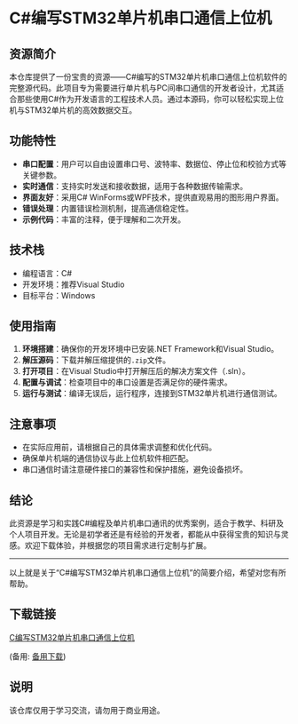 # C#编写STM32单片机串口通信上位机

## 资源简介

本仓库提供了一份宝贵的资源——C#编写的STM32单片机串口通信上位机软件的完整源代码。此项目专为需要进行单片机与PC间串口通信的开发者设计，尤其适合那些使用C#作为开发语言的工程技术人员。通过本源码，你可以轻松实现上位机与STM32单片机的高效数据交互。

## 功能特性

- **串口配置**：用户可以自由设置串口号、波特率、数据位、停止位和校验方式等关键参数。
- **实时通信**：支持实时发送和接收数据，适用于各种数据传输需求。
- **界面友好**：采用C# WinForms或WPF技术，提供直观易用的图形用户界面。
- **错误处理**：内置错误检测机制，提高通信稳定性。
- **示例代码**：丰富的注释，便于理解和二次开发。

## 技术栈

- 编程语言：C#
- 开发环境：推荐Visual Studio
- 目标平台：Windows

## 使用指南

1. **环境搭建**：确保你的开发环境中已安装.NET Framework和Visual Studio。
2. **解压源码**：下载并解压缩提供的`.zip`文件。
3. **打开项目**：在Visual Studio中打开解压后的解决方案文件（.sln）。
4. **配置与调试**：检查项目中的串口设置是否满足你的硬件需求。
5. **运行与测试**：编译无误后，运行程序，连接到STM32单片机进行通信测试。

## 注意事项

- 在实际应用前，请根据自己的具体需求调整和优化代码。
- 确保单片机端的通信协议与此上位机软件相匹配。
- 串口通信时请注意硬件接口的兼容性和保护措施，避免设备损坏。

## 结论

此资源是学习和实践C#编程及单片机串口通讯的优秀案例，适合于教学、科研及个人项目开发。无论是初学者还是有经验的开发者，都能从中获得宝贵的知识与灵感。欢迎下载体验，并根据您的项目需求进行定制与扩展。

---

以上就是关于“C#编写STM32单片机串口通信上位机”的简要介绍，希望对您有所帮助。

## 下载链接
[C编写STM32单片机串口通信上位机](https://pan.quark.cn/s/f0cf0da36a2c) 

(备用: [备用下载](https://pan.baidu.com/s/1oUJBJ6_l46gLQUgCUUehHg?pwd=1234))

## 说明

该仓库仅用于学习交流，请勿用于商业用途。
